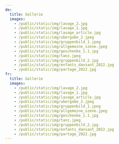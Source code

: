 ```yaml
---
de:
  title: Gallerie
  images:
    - /public/static/img/lavage_2.jpg
    - /public/static/img/lavage_1.jpg
    - /public/static/img/lavage_article.jpg
    - /public/static/img/ubergabe_2.jpeg
    - /public/static/img/gruppenbild_1.jpeg
    - /public/static/img/allgemeine_szene.jpeg
    - /public/static/img/geschenke_1.1.jpg
    - /public/static/img/tanz.jpeg
    - /public/static/img/gruppenbild_2.jpg
    - /public/static/img/enfants_dansant_2022.jpg
    - /public/static/img/partage_2022.jpg
fr:
  title: Gallerie
  images:
    - /public/static/img/lavage_2.jpg
    - /public/static/img/lavage_1.jpg
    - /public/static/img/lavage_article.jpg
    - /public/static/img/ubergabe_2.jpeg
    - /public/static/img/gruppenbild_1.jpeg
    - /public/static/img/allgemeine_szene.jpeg
    - /public/static/img/geschenke_1.1.jpg
    - /public/static/img/tanz.jpeg
    - /public/static/img/gruppenbild_2.jpg
    - /public/static/img/enfants_dansant_2022.jpg
    - /public/static/img/partage_2022.jpg
---
```

